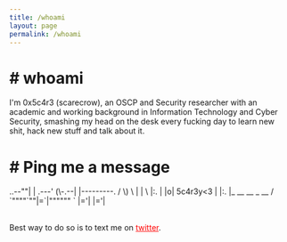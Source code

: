 ```yaml
---
title: /whoami
layout: page
permalink: /whoami
---
```

<h1><b># whoami</b></h1>
I'm 0x5c4r3 (scarecrow), an OSCP and Security researcher with an academic and working background in Information Technology and Cyber Security, smashing my head on the desk every fucking day to learn new shit, hack new stuff and talk about it.<br/>

<h1><b># Ping me a message</b></h1>
<p>
       ..--""|
       | .---'
 (\-.--| |---------.
/ \) \ | |          \
|:.  | |o| 5c4r3y<3  |
|:.  |_ __  __ _  __ /
`""""`""|=`|""""""  `
        |='|
        |='|
</p>
<br/>
<p style="display:inline;"><div>Best way to do so is to text me on <a style="color:red;display:inline;" href="https://twitter.com/iamscarecrow1">twitter</a>.</div></p>
